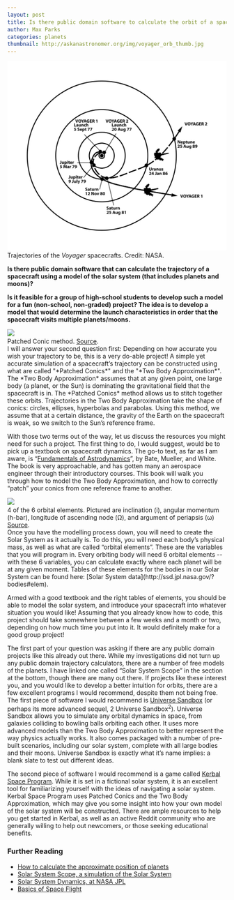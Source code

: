```yaml
---
layout: post
title: Is there public domain software to calculate the orbit of a spacecraft?
author: Max Parks
categories: planets
thumbnail: http://askanastronomer.org/img/voyager_orb_thumb.jpg
---
```

<div class="image">
<img src="/img/voyager_orb.jpg">
<div class="caption">Trajectories of the <em>Voyager</em> spacecrafts. Credit: NASA.</div>
</div>

**Is there public domain software that can calculate the trajectory of a spacecraft using a model of the solar system (that includes planets and moons)?**

**Is it feasible for a group of high-school students to develop such a model for a fun (non-school, non-graded) project? The idea is to develop a model that would determine the launch characteristics in order that the spacecraft visits multiple planets/moons.**

<div class="image-40">
<img src="http://ccar.colorado.edu/asen5050/projects/projects_2011/fessenden_proj/index_files/image116.jpg">
<div class="caption">Patched Conic method. <a href="http://ccar.colorado.edu/asen5050/projects/projects_2011/fessenden_proj/">Source</a>.</div>
</div>
I will answer your second question first: Depending on how accurate you wish your trajectory to be, this is a very do-able project! A simple yet accurate simulation of a spacecraft’s trajectory can be constructed using what are called "*Patched Conics*" and the "*Two Body Approximation*". The *Two Body Approximation* assumes that at any given point, one large body (a planet, or the Sun) is dominating the gravitational field that the spacecraft is in. The *Patched Conics* method allows us to stitch together these orbits. Trajectories in the Two Body Approximation take the shape of conics: circles, ellipses, hyperbolas and parabolas. Using this method, we assume that at a certain distance, the gravity of the Earth on the spacecraft is weak, so we switch to the Sun’s reference frame.

With those two terms out of the way, let us discuss the resources you might need for such a project. The first thing to do, I would suggest, would be to pick up a textbook on spacecraft dynamics. The go-to text, as far as I am aware, is “[Fundamentals of Astrodynamics](http://tinyurl.com/pnjbfeq)”, by Bate, Mueller, and White. The book is very approachable, and has gotten many an aerospace engineer through their introductory courses. This book will walk you through how to model the Two Body Approximation, and how to correctly “patch” your conics from one reference frame to another.

<div class="image-40">
<img src="http://www.sv.vt.edu/classes/ESM4714/Student_Proj/class97/mulford/orbit/vectors1.jpg">
<div class="caption">4 of the 6 orbital elements. Pictured are inclination (i), angular momentum (h-bar), longitude of ascending node (Ω), and argument of periapsis (ω) <a href="http://www.sv.vt.edu/classes/ESM4714/Student_Proj/class97/mulford/orbit/orbit.htm">Source</a>.</div>
</div>
Once you have the modelling process down, you will need to create the Solar System as it actually is. To do this, you will need each body’s physical mass, as well as what are called “orbital elements”. These are the variables that you will program in. Every orbiting body will need 6 orbital elements -- with these 6 variables, you can calculate exactly where each planet will be at any given moment. Tables of these elements for the bodies in our Solar System can be found here: [Solar System data](http://ssd.jpl.nasa.gov/?bodies#elem).

Armed with a good textbook and the right tables of elements, you should be able to model the solar system, and introduce your spacecraft into whatever situation you would like! Assuming that you already know how to code, this project should take somewhere between a few weeks and a month or two, depending on how much time you put into it. It would definitely make for a good group project!

The first part of your question was asking if there are any public domain projects like
this already out there. While my investigations did not turn up any public domain trajectory
calculators, there are a number of free models of the planets. I have linked one called “Solar
System Scope” in the section at the bottom, though there are many out there. If projects like
these interest you, and you would like to develop a better intuition for orbits, there are a few
excellent programs I would recommend, despite them not being free. The first piece of
 software I would recommend is [Universe Sandbox](http://universesandbox.com) (or perhaps its more advanced sequel, 2 
Universe Sandbox<sup>2</sup>). Universe Sandbox allows you to simulate any orbital dynamics in space, from galaxies colliding to bowling balls orbiting each other. It uses more advanced models than the Two Body Approximation to better represent the way physics actually works. It also comes packaged with a number of pre-built scenarios, including our solar system, complete with all large bodies and their moons. Universe Sandbox is exactly what it’s name implies: a blank slate to test out different ideas.

The second piece of software I would recommend is a game called [Kerbal Space Program](https://kerbalspaceprogram.com). While it is set in a fictional solar system, it is an excellent tool for familiarizing yourself with the ideas of navigating a solar system. Kerbal Space Program uses Patched Conics and the Two Body Approximation, which may give you some insight into how your own model of the solar system will be constructed. There are ample resources to help you get started in Kerbal, as well as an active Reddit community who are generally willing to help out newcomers, or those seeking educational benefits.

### Further Reading ###
* [How to calculate the approximate position of planets](
http://ssd.jpl.nasa.gov/txt/aprx_pos_planets.pdf)
* [Solar System Scope, a simulation of the Solar System](http://www.solarsystemscope.com/)
* [Solar System Dynamics, at NASA JPL](http://ssd.jpl.nasa.gov/)
* [Basics of Space Flight](http://solarsystem.nasa.gov/basics/index.php)
